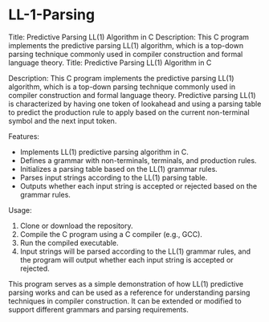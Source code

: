 # LL-1-Parsing
Title: Predictive Parsing LL(1) Algorithm in C  Description: This C program implements the predictive parsing LL(1) algorithm, which is a top-down parsing technique commonly used in compiler construction and formal language theory. 
Title: Predictive Parsing LL(1) Algorithm in C

Description:
This C program implements the predictive parsing LL(1) algorithm, which is a top-down parsing technique commonly used in compiler construction and formal language theory. Predictive parsing LL(1) is characterized by having one token of lookahead and using a parsing table to predict the production rule to apply based on the current non-terminal symbol and the next input token.

Features:
- Implements LL(1) predictive parsing algorithm in C.
- Defines a grammar with non-terminals, terminals, and production rules.
- Initializes a parsing table based on the LL(1) grammar rules.
- Parses input strings according to the LL(1) parsing table.
- Outputs whether each input string is accepted or rejected based on the grammar rules.

Usage:
1. Clone or download the repository.
2. Compile the C program using a C compiler (e.g., GCC).
3. Run the compiled executable.
4. Input strings will be parsed according to the LL(1) grammar rules, and the program will output whether each input string is accepted or rejected.

This program serves as a simple demonstration of how LL(1) predictive parsing works and can be used as a reference for understanding parsing techniques in compiler construction. It can be extended or modified to support different grammars and parsing requirements.
